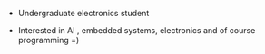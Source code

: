 - Undergraduate electronics student

- Interested in AI , embedded systems, electronics and of course programming =)
